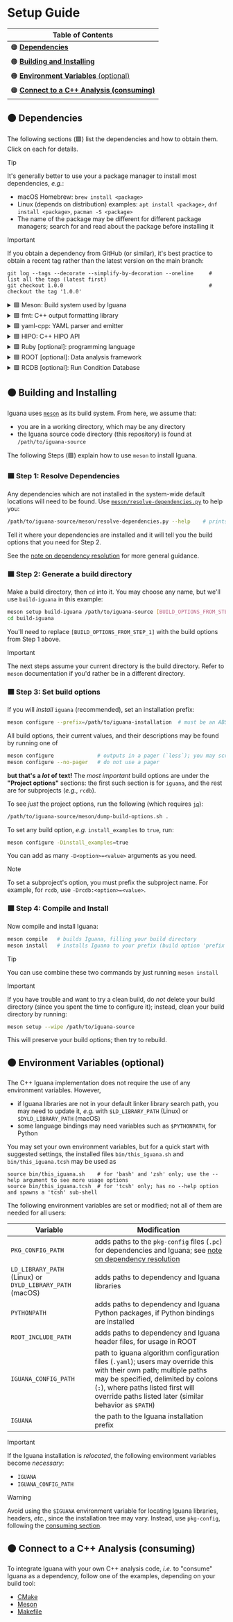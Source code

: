 # Setup Guide

| **Table of Contents**                                      |
| ---                                                        |
| 🟠 [**Dependencies**](#dependencies)                       |
| 🟠 [**Building and Installing**](#building)                |
| 🟠 [**Environment Variables** (optional)](#env)            |
| 🟠 [**Connect to a C++ Analysis (consuming)**](#consuming) |

<a name="dependencies"></a>
## 🟠 Dependencies

The following sections (🟩) list the dependencies and how to obtain them. Click on each for details.

> [!TIP]
> It's generally better to use your a package manager to install most dependencies, _e.g._:
> - macOS Homebrew: `brew install <package>`
> - Linux (depends on distribution) examples: `apt install <package>`, `dnf install <package>`, `pacman -S <package>`
> - The name of the package may be different for different package managers; search for and read about the package before installing it

> [!IMPORTANT]
> If you obtain a dependency from GitHub (or similar), it's best practice to obtain a recent tag rather than the latest version on the main branch:
> ```
> git log --tags --decorate --simplify-by-decoration --oneline     # list all the tags (latest first)
> git checkout 1.0.0                                               # checkout the tag '1.0.0'
> ```
<!--`-->

<details>
<summary>🟩 Meson: Build system used by Iguana</summary>

> <https://mesonbuild.com/>
> - Likely available in your package manager, but the latest version is preferred and may be installed with `pip`:
> ```bash
> python -m pip install meson ninja
> ```
> <!--`-->
> This includes [`ninja`](https://ninja-build.org/), which `meson` will benefit from using. 
</details>

<details>
<summary>🟩 fmt: C++ output formatting library</summary>

> <https://github.com/fmtlib/fmt>
> - Likely available in your package manager, likely as `fmt` or `libfmt`
>   - If you need Python bindings on macOS, please install `fmt` with `brew install fmt`
>   - If you compile it yourself on Linux, include the `cmake` option `-DCMAKE_POSITION_INDEPENDENT_CODE=ON` to build the static library
</details>

<details>
<summary>🟩 yaml-cpp: YAML parser and emitter</summary>

> <https://github.com/jbeder/yaml-cpp>
> - Likely available in your package manager, likely as `yaml-cpp`
</details>

<details>
<summary>🟩 HIPO: C++ HIPO API</summary>

> <https://github.com/gavalian/hipo>
> - Use the `hipo` module on `ifarm`, or obtain and build it yourself
> - Example `cmake` commands:
> ```bash
> cmake -S /path/to/hipo_source_code -B build-hipo -DCMAKE_INSTALL_PREFIX=/path/to/hipo_installation
> cmake --build build-hipo
> cmake --install build-hipo
> ```
> <!--`-->
</details>

<details>
<summary>🟩 Ruby [optional]: programming language</summary>

> <https://www.ruby-lang.org/en/>
> - Likely available in your package manager, likely as `ruby`
> - This is only needed if you intend to use Iguana with languages other than C++
>   - Bindings to other programming languages are generated by [`chameleon`](/src/chameleon), a local Ruby program
</details>

<details>
<summary>🟩 ROOT [optional]: Data analysis framework</summary>

> <https://root.cern.ch/>
> - ROOT is an **optional** dependency: some algorithms and test code depends on ROOT, but if you do not
>   have ROOT on your system, `iguana` will build everything _except_ ROOT-dependent code
> - It is **NOT recommended** to use your package manager to install ROOT; the most reliable installation
>   method is [building it from source](https://root.cern/install/build_from_source/)
>   - You may need to set the C++ standard to match that used in `iguana`, which is currently 17; to do so,
>     use the build option `-DCMAKE_CXX_STANDARD=17`
> - After installation, depending on ROOT's installation prefix you may also need to set your environment so
>   ROOT may be found; this is typically done by `source /path/to/root/bin/thisroot.sh`
</details>

<details>
<summary>🟩 RCDB [optional]: Run Condition Database</summary>

> <https://github.com/JeffersonLab/rcdb>
> - RCDB is optional, but needed for algorithms that use, _e.g._, the beam energy
> - You do not need to compile RCDB, just clone the repository
> - You may need to use the latest version on the main branch, rather than the most recent tag
> - Iguana uses `mysql` for RCDB; you may need to install `mariadb` or `mysql` client on your system
>   - [`mariadb` is an open source fork of `mysql`](https://mariadb.org/)
>   - depending on your OS's packages, you may need the "dev" version, _e.g._, `libmariadb-dev`
</details>


<a name="building"></a>
## 🟠 Building and Installing

Iguana uses [`meson`](https://mesonbuild.com/) as its build system. From here, we assume that:
- you are in a working directory, which may be any directory
- the Iguana source code directory (this repository) is found at `/path/to/iguana-source`

The following Steps (🟩) explain how to use `meson` to install Iguana.

### 🟩 Step 1: Resolve Dependencies

Any dependencies which are not installed in the system-wide default locations will need to be found.
Use [`meson/resolve-dependencies.py`](../meson/resolve-dependencies.py) to help you:
```bash
/path/to/iguana-source/meson/resolve-dependencies.py --help    # prints the usage guide
```
Tell it where your dependencies are installed and it will tell you the build options
that you need for Step 2.

See the [note on dependency resolution](dependency_resolution.md) for more general guidance.


### 🟩 Step 2: Generate a build directory

Make a build directory, then `cd` into it. You may choose any name, but we'll use `build-iguana` in this example:
```bash
meson setup build-iguana /path/to/iguana-source [BUILD_OPTIONS_FROM_STEP_1]
cd build-iguana
```
You'll need to replace `[BUILD_OPTIONS_FROM_STEP_1]` with the build options from Step 1 above.

> [!IMPORTANT]
> The next steps assume your current directory is the build directory. Refer to `meson` documentation if
> you'd rather be in a different directory.

### 🟩 Step 3: Set build options

If you will _install_ `iguana` (recommended), set an installation prefix:
```bash
meson configure --prefix=/path/to/iguana-installation  # must be an ABSOLUTE path
```

All build options, their current values, and their descriptions may be found by running one of
```bash
meson configure              # outputs in a pager (`less`); you may scroll, or press 'q' to quit
meson configure --no-pager   # do not use a pager
```
**but that's a _lot_ of text!** The _most important_ build options are under the **"Project options"**
sections: the first such section is for `iguana`, and the rest are for subprojects (_e.g._, `rcdb`).

To see _just_ the project options, run the following (which requires [`jq`](https://jqlang.github.io/jq/)):
```bash
/path/to/iguana-source/meson/dump-build-options.sh .
```

To set any build option, _e.g._ `install_examples` to `true`, run:
```bash
meson configure -Dinstall_examples=true
```
You can add as many `-D<option>=<value>` arguments as you need.

> [!NOTE]
> To set a subproject's option, you must prefix the subproject name. For example, for `rcdb`, use `-Drcdb:<option>=<value>`.

### 🟩 Step 4: Compile and Install
Now compile and install Iguana:
```bash
meson compile   # builds Iguana, filling your build directory
meson install   # installs Iguana to your prefix (build option 'prefix')
```

> [!TIP]
> You can use combine these two commands by just running `meson install`

> [!IMPORTANT]
> If you have trouble and want to try a clean build, do _not_ delete your build directory (since you spent the time to configure it);
> instead, clean your build directory by running:
> ```bash
> meson setup --wipe /path/to/iguana-source
> ```
> This will preserve your build options; then try to rebuild.
<!--`-->


<a name="env"></a>
## 🟠 Environment Variables (optional)
The C++ Iguana implementation does not require the use of any environment variables. However,
- if Iguana libraries are not in your default linker library search path, you may need to update it, _e.g._ with
  `$LD_LIBRARY_PATH` (Linux) or `$DYLD_LIBRARY_PATH` (macOS)
- some language bindings may need variables such as `$PYTHONPATH`, for Python

You may set your own environment variables, but for a quick start with suggested settings,
the installed files `bin/this_iguana.sh` and `bin/this_iguana.tcsh` may be used as
```
source bin/this_iguana.sh    # for 'bash' and 'zsh' only; use the --help argument to see more usage options
source bin/this_iguana.tcsh  # for 'tcsh' only; has no --help option and spawns a 'tcsh' sub-shell
```

The following environment variables are set or modified; not all of them are needed for all users:

| Variable                                                 | Modification                                                                                                                              |
| ---                                                      | ---                                                                                                                                       |
| `PKG_CONFIG_PATH`                                        | adds paths to the `pkg-config` files (`.pc`) for dependencies and Iguana; see [note on dependency resolution](dependency_resolution.md)   |
| `LD_LIBRARY_PATH` (Linux) or `DYLD_LIBRARY_PATH` (macOS) | adds paths to dependency and Iguana libraries                                                                                             |
| `PYTHONPATH`                                             | adds paths to dependency and Iguana Python packages, if Python bindings are installed                                                     |
| `ROOT_INCLUDE_PATH`                                      | adds paths to dependency and Iguana header files, for usage in ROOT                                                                       |
| `IGUANA_CONFIG_PATH`                                     | path to iguana algorithm configuration files (`.yaml`); users may override this with their own path; multiple paths may be specified, delimited by colons (`:`), where paths listed first will override paths listed later (similar behavior as `$PATH`) |
| `IGUANA`                                                 | the path to the Iguana installation prefix |

> [!IMPORTANT]
> If the Iguana installation is _relocated_, the following environment variables become _necessary_:
> - `IGUANA`
> - `IGUANA_CONFIG_PATH`

> [!WARNING]
> Avoid using the `$IGUANA` environment variable for locating Iguana libraries, headers, _etc._, since the installation
> tree may vary. Instead, use `pkg-config`, following the [consuming section](#consuming).

<a name="consuming"></a>
## 🟠 Connect to a C++ Analysis (consuming)

To integrate Iguana with your own C++ analysis code, _i.e._ to "consume" Iguana as a dependency, follow
one of the examples, depending on your build tool:
- [CMake](../examples/build_with_cmake)
- [Meson](../examples/build_with_meson)
- [Makefile](../examples/build_with_make)
